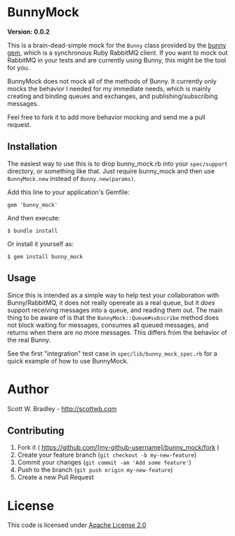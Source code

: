 # BunnyMock

**Version: 0.0.2**

This is a brain-dead-simple mock for the `Bunny` class provided by the [bunny gem](https://github.com/ruby-amqp/bunny), which is a synchronous Ruby RabbitMQ client. If you want to mock out RabbitMQ in your tests and are currently using Bunny, this might be the tool for you.

BunnyMock does not mock all of the methods of Bunny. It currently only mocks the behavior I needed for my immediate needs, which is mainly creating and binding queues and exchanges, and publishing/subscribing messages.

Feel free to fork it to add more behavior mocking and send me a pull request.

## Installation

The easiest way to use this is to drop bunny_mock.rb into your `spec/support` directory, or something like that. Just require bunny_mock and then use `BunnyMock.new` instead of `Bunny.new(params)`.

Add this line to your application's Gemfile:

    gem 'bunny_mock'

And then execute:

    $ bundle install

Or install it yourself as:

    $ gem install bunny_mock

## Usage

Since this is intended as a simple way to help test your collaboration with Bunny/RabbitMQ, it does not really opereate as a real queue, but it _does_ support receiving messages into a queue, and reading them out. The main thing to be aware of is that the `BunnyMock::Queue#subscribe` method does not block waiting for messages, consumes all queued messages, and returns when there are no more messages. This differs from the behavior of the real Bunny.

See the first "integration" test case in `spec/lib/bunny_mock_spec.rb` for a quick example of how to use BunnyMock.

# Author

Scott W. Bradley - http://scottwb.com

## Contributing

1. Fork it ( https://github.com/[my-github-username]/bunny_mock/fork )
2. Create your feature branch (`git checkout -b my-new-feature`)
3. Commit your changes (`git commit -am 'Add some feature'`)
4. Push to the branch (`git push origin my-new-feature`)
5. Create a new Pull Request

# License

This code is licensed under [Apache License 2.0](http://www.apache.org/licenses/LICENSE-2.0)
